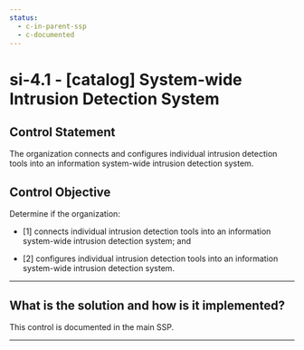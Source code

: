 ```yaml
---
status:
  - c-in-parent-ssp
  - c-documented
---
```


# si-4.1 - \[catalog\] System-wide Intrusion Detection System

## Control Statement

The organization connects and configures individual intrusion detection tools into an information system-wide intrusion detection system.

## Control Objective

Determine if the organization:

- \[1\] connects individual intrusion detection tools into an information system-wide intrusion detection system; and

- \[2\] configures individual intrusion detection tools into an information system-wide intrusion detection system.

______________________________________________________________________

## What is the solution and how is it implemented?

This control is documented in the main SSP.

______________________________________________________________________
